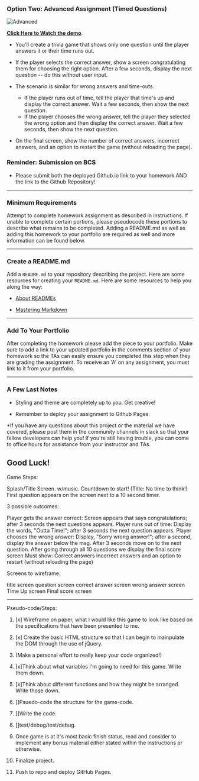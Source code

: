 ### Option Two: Advanced Assignment (Timed Questions)

![Advanced](Images/2-advanced.jpg)

**[Click Here to Watch the demo](https://youtu.be/xhmmiRmxQ8Q)**.

* You'll create a trivia game that shows only one question until the player answers it or their time runs out.

* If the player selects the correct answer, show a screen congratulating them for choosing the right option. After a few seconds, display the next question -- do this without user input.

* The scenario is similar for wrong answers and time-outs.

  * If the player runs out of time, tell the player that time's up and display the correct answer. Wait a few seconds, then show the next question.
  * If the player chooses the wrong answer, tell the player they selected the wrong option and then display the correct answer. Wait a few seconds, then show the next question.

* On the final screen, show the number of correct answers, incorrect answers, and an option to restart the game (without reloading the page).

### Reminder: Submission on BCS

* Please submit both the deployed Github.io link to your homework AND the link to the Github Repository!

- - -

### Minimum Requirements

Attempt to complete homework assignment as described in instructions. If unable to complete certain portions, please pseudocode these portions to describe what remains to be completed. Adding a README.md as well as adding this homework to your portfolio are required as well and more information can be found below.

- - -

### Create a README.md

Add a `README.md` to your repository describing the project. Here are some resources for creating your `README.md`. Here are some resources to help you along the way:

* [About READMEs](https://help.github.com/articles/about-readmes/)

* [Mastering Markdown](https://guides.github.com/features/mastering-markdown/)

- - -

### Add To Your Portfolio

After completing the homework please add the piece to your portfolio. Make sure to add a link to your updated portfolio in the comments section of your homework so the TAs can easily ensure you completed this step when they are grading the assignment. To receive an 'A' on any assignment, you must link to it from your portfolio.

- - -

### A Few Last Notes

* Styling and theme are completely up to you. Get creative!

* Remember to deploy your assignment to Github Pages.

*If you have any questions about this project or the material we have covered, please post them in the community channels in slack so that your fellow developers can help you! If you're still having trouble, you can come to office hours for assistance from your instructor and TAs.

  **Good Luck!**
-----

Game Steps:

Splash/Title Screen. w/music. Countdown to start! (Title: No time to think!)
First question appears on the screen next to a 10 second timer.

3 possible outcomes:

Player gets the answer correct: Screen appears that says congratulations; after 3 seconds the next questions appears.
Player runs out of time: Display the words, "Outta Time!"; after 3 seconds the next question appears.
Player chooses the wrong answer: Display, "Sorry wrong answer!"; after a second, display the answer below the msg. After 3 seconds move on to the next question.
After going through all 10 questions we display the final score screen
  Must show:
      Correct answers
      Incorrect answers
      and an option to restart (without reloading the page)

Screens to wireframe:

  title screen
  question screen
    correct answer screen
    wrong answer screen
    Time Up screen
    Final score screen
    

-----

Pseudo-code/Steps:

1. [x] Wireframe on paper, what I would like this game to look like based on the specifications that have been presented to me.

2. [x] Create the basic HTML structure so that I can begin to mainpulate the DOM through the use of jQuery.

3. (Make a personal effort to really keep your code organized!)

4. [x]Think about what variables I'm going to need for this game. Write them down.

5. [x]Think about different functions and how they might be arranged. Write those down.

6. []Psuedo-code the structure for the game-code.

7. []Write the code.

8. []test/debug/test/debug.

9. Once game is at it's most basic finish status, read and consider to implement any bonus material either stated within the instructions or otherwise.

10. Finalize project.

11. Push to repo and deploy GitHub Pages.

